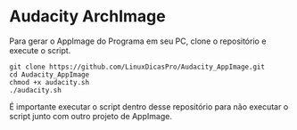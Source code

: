 # Audacity ArchImage

Para gerar o AppImage do Programa em seu PC, clone o repositório e execute o script.
```
git clone https://github.com/LinuxDicasPro/Audacity_AppImage.git
cd Audacity_AppImage
chmod +x audacity.sh
./audacity.sh
```

É importante executar o script dentro desse repositório para não executar o script
junto com outro projeto de AppImage.
